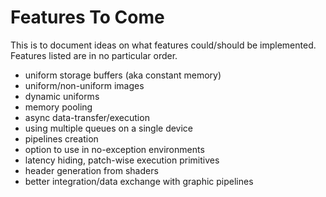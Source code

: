 # Features To Come
This is to document ideas on what features could/should be implemented.
Features listed are in no particular order.

- uniform storage buffers (aka constant memory)
- uniform/non-uniform images
- dynamic uniforms
- memory pooling
- async data-transfer/execution
- using multiple queues on a single device
- pipelines creation
- option to use in no-exception environments
- latency hiding, patch-wise execution primitives
- header generation from shaders
- better integration/data exchange with graphic pipelines
